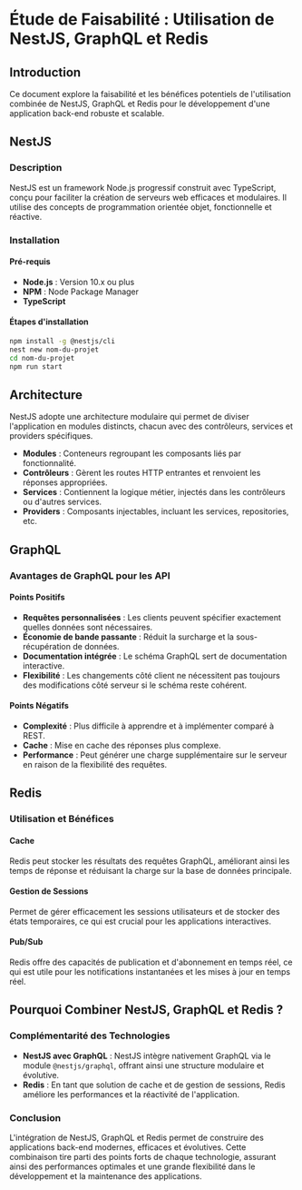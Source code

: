 # Étude de Faisabilité : Utilisation de NestJS, GraphQL et Redis

## Introduction

Ce document explore la faisabilité et les bénéfices potentiels de l'utilisation combinée de NestJS, GraphQL et Redis pour le développement d'une application back-end robuste et scalable.

## NestJS

### Description

NestJS est un framework Node.js progressif construit avec TypeScript, conçu pour faciliter la création de serveurs web efficaces et modulaires. Il utilise des concepts de programmation orientée objet, fonctionnelle et réactive.

### Installation

#### Pré-requis

- **Node.js** : Version 10.x ou plus
- **NPM** : Node Package Manager
- **TypeScript**

#### Étapes d'installation

```bash
npm install -g @nestjs/cli
nest new nom-du-projet
cd nom-du-projet
npm run start
```

## Architecture

NestJS adopte une architecture modulaire qui permet de diviser l'application en modules distincts, chacun avec des contrôleurs, services et providers spécifiques.

- **Modules** : Conteneurs regroupant les composants liés par fonctionnalité.
- **Contrôleurs** : Gèrent les routes HTTP entrantes et renvoient les réponses appropriées.
- **Services** : Contiennent la logique métier, injectés dans les contrôleurs ou d'autres services.
- **Providers** : Composants injectables, incluant les services, repositories, etc.

## GraphQL

### Avantages de GraphQL pour les API

#### Points Positifs

- **Requêtes personnalisées** : Les clients peuvent spécifier exactement quelles données sont nécessaires.
- **Économie de bande passante** : Réduit la surcharge et la sous-récupération de données.
- **Documentation intégrée** : Le schéma GraphQL sert de documentation interactive.
- **Flexibilité** : Les changements côté client ne nécessitent pas toujours des modifications côté serveur si le schéma reste cohérent.

#### Points Négatifs

- **Complexité** : Plus difficile à apprendre et à implémenter comparé à REST.
- **Cache** : Mise en cache des réponses plus complexe.
- **Performance** : Peut générer une charge supplémentaire sur le serveur en raison de la flexibilité des requêtes.

## Redis

### Utilisation et Bénéfices

#### Cache

Redis peut stocker les résultats des requêtes GraphQL, améliorant ainsi les temps de réponse et réduisant la charge sur la base de données principale.

#### Gestion de Sessions

Permet de gérer efficacement les sessions utilisateurs et de stocker des états temporaires, ce qui est crucial pour les applications interactives.

#### Pub/Sub

Redis offre des capacités de publication et d'abonnement en temps réel, ce qui est utile pour les notifications instantanées et les mises à jour en temps réel.

## Pourquoi Combiner NestJS, GraphQL et Redis ?

### Complémentarité des Technologies

- **NestJS avec GraphQL** : NestJS intègre nativement GraphQL via le module `@nestjs/graphql`, offrant ainsi une structure modulaire et évolutive.
- **Redis** : En tant que solution de cache et de gestion de sessions, Redis améliore les performances et la réactivité de l'application.

### Conclusion

L'intégration de NestJS, GraphQL et Redis permet de construire des applications back-end modernes, efficaces et évolutives. Cette combinaison tire parti des points forts de chaque technologie, assurant ainsi des performances optimales et une grande flexibilité dans le développement et la maintenance des applications.
